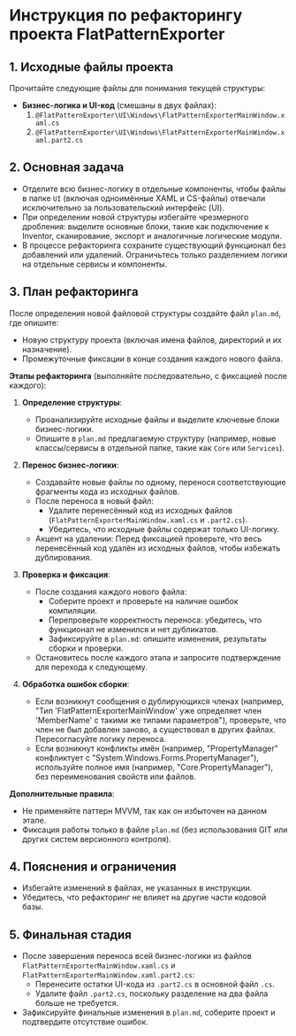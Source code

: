 # Инструкция по рефакторингу проекта FlatPatternExporter

## 1. Исходные файлы проекта

Прочитайте следующие файлы для понимания текущей структуры:

- **Бизнес-логика и UI-код** (смешаны в двух файлах):
  1. `@FlatPatternExporter\UI\Windows\FlatPatternExporterMainWindow.xaml.cs`
  2. `@FlatPatternExporter\UI\Windows\FlatPatternExporterMainWindow.xaml.part2.cs`

## 2. Основная задача

- Отделите всю бизнес-логику в отдельные компоненты, чтобы файлы в папке `UI` (включая одноимённые XAML и CS-файлы) отвечали исключительно за пользовательский интерфейс (UI).
- При определении новой структуры избегайте чрезмерного дробления: выделите основные блоки, такие как подключение к Inventor, сканирование, экспорт и аналогичные логические модули.
- В процессе рефакторинга сохраните существующий функционал без добавлений или удалений. Ограничьтесь только разделением логики на отдельные сервисы и компоненты.

## 3. План рефакторинга

После определения новой файловой структуры создайте файл `plan.md`, где опишите:

- Новую структуру проекта (включая имена файлов, директорий и их назначение).
- Промежуточные фиксации в конце создания каждого нового файла.

**Этапы рефакторинга** (выполняйте последовательно, с фиксацией после каждого):

1. **Определение структуры**:
   - Проанализируйте исходные файлы и выделите ключевые блоки бизнес-логики.
   - Опишите в `plan.md` предлагаемую структуру (например, новые классы/сервисы в отдельной папке, такие как `Core` или `Services`).

2. **Перенос бизнес-логики**:
   - Создавайте новые файлы по одному, перенося соответствующие фрагменты кода из исходных файлов.
   - После переноса в новый файл:
     - Удалите перенесённый код из исходных файлов (`FlatPatternExporterMainWindow.xaml.cs` и `.part2.cs`).
     - Убедитесь, что исходные файлы содержат только UI-логику.
   - Акцент на удалении: Перед фиксацией проверьте, что весь перенесённый код удалён из исходных файлов, чтобы избежать дублирования.

3. **Проверка и фиксация**:
   - После создания каждого нового файла:
     - Соберите проект и проверьте на наличие ошибок компиляции.
     - Перепроверьте корректность переноса: убедитесь, что функционал не изменился и нет дубликатов.
     - Зафиксируйте в `plan.md`: опишите изменения, результаты сборки и проверки.
   - Остановитесь после каждого этапа и запросите подтверждение для перехода к следующему.

4. **Обработка ошибок сборки**:
   - Если возникнут сообщения о дублирующихся членах (например, "Тип 'FlatPatternExporterMainWindow' уже определяет член 'MemberName' с такими же типами параметров"), проверьте, что член не был добавлен заново, а существовал в других файлах. Пересогласуйте логику переноса.
   - Если возникнут конфликты имён (например, "PropertyManager" конфликтует с "System.Windows.Forms.PropertyManager"), используйте полное имя (например, "Core.PropertyManager"), без переименования свойств или файлов.

**Дополнительные правила**:
- Не применяйте паттерн MVVM, так как он избыточен на данном этапе.
- Фиксация работы только в файле `plan.md` (без использования GIT или других систем версионного контроля).

## 4. Пояснения и ограничения

- Избегайте изменений в файлах, не указанных в инструкции.
- Убедитесь, что рефакторинг не влияет на другие части кодовой базы.

## 5. Финальная стадия

- После завершения переноса всей бизнес-логики из файлов `FlatPatternExporterMainWindow.xaml.cs` и `FlatPatternExporterMainWindow.xaml.part2.cs`:
  - Перенесите остатки UI-кода из `.part2.cs` в основной файл `.cs`.
  - Удалите файл `.part2.cs`, поскольку разделение на два файла больше не требуется.
- Зафиксируйте финальные изменения в `plan.md`, соберите проект и подтвердите отсутствие ошибок.